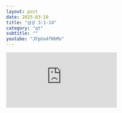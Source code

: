 ```yaml
---
layout: post
date: 2025-03-10
title: "삼상 3:1-14"
category: "qt"
subtitle: ""
youtube: "JFpUa4fNhMo"
---
```


<div class="youtube margin-large">
    <iframe src="https://www.youtube.com/embed/JFpUa4fNhMo" title="YouTube video player" frameborder="0" allow="accelerometer; autoplay; clipboard-write; encrypted-media; gyroscope; picture-in-picture; web-share" allowfullscreen></iframe>
</div>

